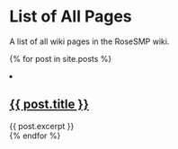 # List of All Pages

A list of all wiki pages in the RoseSMP wiki.



{% for post in site.posts %}
    <li>
      <h2><a href="{{ post.url }}">{{ post.title }}</a></h2>
      {{ post.excerpt }}
    </li>
{% endfor %}
